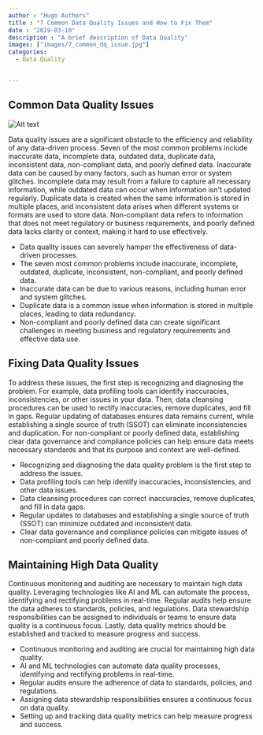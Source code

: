 ```yaml
---
author : "Hugo Authors"
title : "7 Common Data Quality Issues and How to Fix Them"
date : "2019-03-10"
description : "A brief description of Data Quality"
images: ["images/7_common_dq_issue.jpg"]
categories: 
  - Data Quality


---
```


## Common Data Quality Issues

![Alt text](/images/blog_pic_3.png)

Data quality issues are a significant obstacle to the efficiency and reliability of any data-driven process. Seven of the most common problems include inaccurate data, incomplete data, outdated data, duplicate data, inconsistent data, non-compliant data, and poorly defined data. Inaccurate data can be caused by many factors, such as human error or system glitches. Incomplete data may result from a failure to capture all necessary information, while outdated data can occur when information isn't updated regularly. Duplicate data is created when the same information is stored in multiple places, and inconsistent data arises when different systems or formats are used to store data. Non-compliant data refers to information that does not meet regulatory or business requirements, and poorly defined data lacks clarity or context, making it hard to use effectively.

- Data quality issues can severely hamper the effectiveness of data-driven processes.
- The seven most common problems include inaccurate, incomplete, outdated, duplicate, inconsistent, non-compliant, and poorly defined data.
- Inaccurate data can be due to various reasons, including human error and system glitches.
- Duplicate data is a common issue when information is stored in multiple places, leading to data redundancy.
- Non-compliant and poorly defined data can create significant challenges in meeting business and regulatory requirements and effective data use.

## Fixing Data Quality Issues

To address these issues, the first step is recognizing and diagnosing the problem. For example, data profiling tools can identify inaccuracies, inconsistencies, or other issues in your data. Then, data cleansing procedures can be used to rectify inaccuracies, remove duplicates, and fill in gaps. Regular updating of databases ensures data remains current, while establishing a single source of truth (SSOT) can eliminate inconsistencies and duplication. For non-compliant or poorly defined data, establishing clear data governance and compliance policies can help ensure data meets necessary standards and that its purpose and context are well-defined.

- Recognizing and diagnosing the data quality problem is the first step to address the issues.
- Data profiling tools can help identify inaccuracies, inconsistencies, and other data issues.
- Data cleansing procedures can correct inaccuracies, remove duplicates, and fill in data gaps.
- Regular updates to databases and establishing a single source of truth (SSOT) can minimize outdated and inconsistent data.
- Clear data governance and compliance policies can mitigate issues of non-compliant and poorly defined data.

## Maintaining High Data Quality

Continuous monitoring and auditing are necessary to maintain high data quality. Leveraging technologies like AI and ML can automate the process, identifying and rectifying problems in real-time. Regular audits help ensure the data adheres to standards, policies, and regulations. Data stewardship responsibilities can be assigned to individuals or teams to ensure data quality is a continuous focus. Lastly, data quality metrics should be established and tracked to measure progress and success.

- Continuous monitoring and auditing are crucial for maintaining high data quality.
- AI and ML technologies can automate data quality processes, identifying and rectifying problems in real-time.
- Regular audits ensure the adherence of data to standards, policies, and regulations.
- Assigning data stewardship responsibilities ensures a continuous focus on data quality.
- Setting up and tracking data quality metrics can help measure progress and success.


